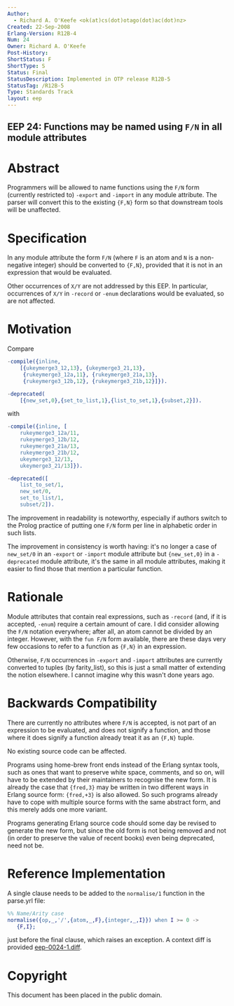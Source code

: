 ```yaml
---
Author:
  - Richard A. O'Keefe <ok(at)cs(dot)otago(dot)ac(dot)nz>
Created: 22-Sep-2008
Erlang-Version: R12B-4
Num: 24
Owner: Richard A. O'Keefe
Post-History: 
ShortStatus: F
ShortType: S
Status: Final
StatusDescription: Implemented in OTP release R12B-5
StatusTag: /R12B-5
Type: Standards Track
layout: eep
---
```

EEP 24: Functions may be named using `F/N` in all module attributes
----

Abstract
========

Programmers will be allowed to name functions using the
`F/N` form (currently restricted to) `-export` and `-import`
in any module attribute.  The parser will convert this
to the existing `{F,N}` form so that downstream tools will
be unaffected.

Specification
=============

In any module attribute the form `F/N` (where `F` is an atom and `N` is
a non-negative integer) should be converted to `{F,N}`, provided
that it is not in an expression that would be evaluated.

Other occurrences of `X/Y` are not addressed by this EEP.
In particular, occurrences of `X/Y` in `-record` or `-enum`
declarations would be evaluated, so are not affected.

Motivation
==========

Compare

```erlang
-compile({inline,
    [{ukeymerge3_12,13}, {ukeymerge3_21,13},
     {rukeymerge3_12a,11}, {rukeymerge3_21a,13},
     {rukeymerge3_12b,12}, {rukeymerge3_21b,12}]}).

-deprecated(
    [{new_set,0},{set_to_list,1},{list_to_set,1},{subset,2}]).
```

with

```erlang
-compile({inline, [
    rukeymerge3_12a/11,
    rukeymerge3_12b/12,
    rukeymerge3_21a/13,
    rukeymerge3_21b/12,
    ukeymerge3_12/13,
    ukeymerge3_21/13]}).

-deprecated([
    list_to_set/1,
    new_set/0,
    set_to_list/1,
    subset/2]).
```

The improvement in readability is noteworthy, especially if
authors switch to the Prolog practice of putting one `F/N` form
per line in alphabetic order in such lists.

The improvement in consistency is worth having:  it's no longer a
case of `new_set/0` in an `-export` or `-import` module attribute but
`{new_set,0}` in a `-deprecated` module attribute, it's the same in
all module attributes, making it easier to find those that mention
a particular function.

Rationale
=========

Module attributes that contain real expressions, such as `-record`
(and, if it is accepted, `-enum`) require a certain amount of care.
I did consider allowing the `F/N` notation everywhere; after all,
an atom cannot be divided by an integer.  However, with the
`fun F/N` form available, there are these days very few occasions
to refer to a function as `{F,N}` in an expression.

Otherwise, `F/N` occurrences in `-export` and `-import` attributes are
currently converted to tuples (by farity_list), so this is just a
small matter of extending the notion elsewhere.  I cannot imagine
why this wasn't done years ago.

Backwards Compatibility
=======================

There are currently no attributes where `F/N` is accepted,
is not part of an expression to be evaluated, and does not
signify a function, and those where it does signify a function
already treat it as an `{F,N}` tuple.

No existing source code can be affected.

Programs using home-brew front ends instead of the Erlang
syntax tools, such as ones that want to preserve white
space, comments, and so on, will have to be extended by
their maintainers to recognise the new form.  It is
already the case that `{fred,3}` may be written in two
different ways in Erlang source form: `{fred,+3}` is also
allowed.  So such programs already have to cope with
multiple source forms with the same abstract form, and
this merely adds one more variant.

Programs generating Erlang source code should some day
be revised to generate the new form, but since the old form
is not being removed and not (in order to preserve the
value of recent books) even being deprecated, need not be.

Reference Implementation
========================

A single clause needs to be added to the `normalise/1`
function in the parse.yrl file:

```erlang
%% Name/Arity case
normalise({op,_,'/',{atom,_,F},{integer,_,I}}) when I >= 0 ->
   {F,I};
```

just before the final clause, which raises an exception.
A context diff is provided [eep-0024-1.diff][].

[eep-0024-1.diff]: eep-0024-1.diff "Diff to apply to parse.yrl"

Copyright
=========

This document has been placed in the public domain.

[EmacsVar]: <> "Local Variables:"
[EmacsVar]: <> "mode: indented-text"
[EmacsVar]: <> "indent-tabs-mode: nil"
[EmacsVar]: <> "sentence-end-double-space: t"
[EmacsVar]: <> "fill-column: 70"
[EmacsVar]: <> "coding: utf-8"
[EmacsVar]: <> "End:"